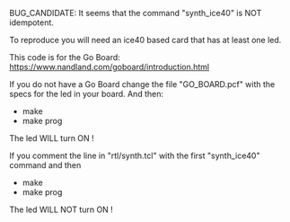 
BUG_CANDIDATE: 
It seems that the command "synth_ice40" is NOT idempotent.

To reproduce you will need an ice40 based card that has at least one led.

This code is for the Go Board:
https://www.nandland.com/goboard/introduction.html

If you do not have a Go Board change the file "GO_BOARD.pcf" with the specs for the led in your board.
And then:

-	make
-	make prog

The led WILL turn ON !

If you comment the line in "rtl/synth.tcl" with the first "synth_ice40" command and then 

-	make 
-	make prog

The led WILL NOT turn ON !

